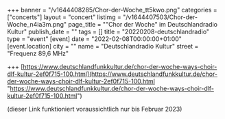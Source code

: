 +++
banner = "/v1644408285/Chor-der-Woche_tt5kwo.png"
categories = ["concerts"]
layout = "concert"
listimg = "/v1644407503/Chor-der-Woche_n4ia3m.png"
page_title = "\"Chor der Woche\" im Deutschlandradio Kultur"
publish_date = ""
tags = []
title = "20220208-deutschlandradio"
type = "event"
[event]
date = "2022-02-08T00:00:00+01:00"
[event.location]
city = ""
name = "Deutschlandradio Kultur"
street = "Frequenz 89,6 MHz"

+++
[https://www.deutschlandfunkkultur.de/chor-der-woche-ways-choir-dlf-kultur-2ef0f715-100.html](https://www.deutschlandfunkkultur.de/chor-der-woche-ways-choir-dlf-kultur-2ef0f715-100.html "https://www.deutschlandfunkkultur.de/chor-der-woche-ways-choir-dlf-kultur-2ef0f715-100.html")

(dieser Link funktioniert voraussichtlich nur bis Februar 2023)